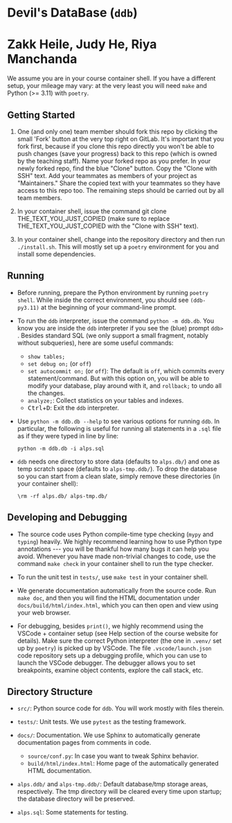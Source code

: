 # Devil's DataBase (`ddb`)

# Zakk Heile, Judy He, Riya Manchanda

We assume you are in your course container shell. If you have a different setup, your mileage may vary: at the very least you will need `make` and Python (>= 3.11) with `poetry`.

## Getting Started

1. One (and only one) team member should fork this repo by clicking the small 'Fork' button at the very top right on GitLab.
   It's important that you fork first, because if you clone this repo directly you won't be able to push changes (save your progress) back to this repo (which is owned by the teaching staff).
   Name your forked repo as you prefer.
   In your newly forked repo, find the blue "Clone" button.
   Copy the "Clone with SSH" text.
   Add your teammates as members of your project as "Maintainers."
   Share the copied text with your teammates so they have access to this repo too.
   The remaining steps should be carried out by all team members.

2. In your container shell, issue the command git clone THE_TEXT_YOU_JUST_COPIED (make sure to replace THE_TEXT_YOU_JUST_COPIED with the "Clone with SSH" text).

3. In your container shell, change into the repository directory and then run `./install.sh`.
   This will mostly set up a `poetry` environment for you and install some dependencies.

## Running

* Before running, prepare the Python environment by running `poetry shell`.
  While inside the correct environment, you should see `(ddb-py3.11)` at the beginning of your command-line prompt.

* To run the `ddb` interpreter, issue the command `python -m ddb.db`.
  You know you are inside the `ddb` interpreter if you see the (blue) prompt `ddb> `.
  Besides standard SQL (we only support a small fragment, notably without subqueries), here are some useful commands:
  - `show tables;`
  - `set debug on;` (or `off`)
  - `set autocommit on;` (or `off`):
    The default is `off`, which commits every statement/command.
    But with this option on, you will be able to modify your database, play around with it,
    and `rollback;` to undo all the changes.
  - `analyze;`:
    Collect statistics on your tables and indexes.
  - <kbd>Ctrl</kbd>+<kbd>D</kbd>:
    Exit the `ddb` interpreter.

* Use `python -m ddb.db --help` to see various options for running `ddb`.
  In particular, the following is useful for running all statements in a `.sql` file as if they were typed in line by line:
  ```
  python -m ddb.db -i alps.sql
  ```

* `ddb` needs one directory to store data (defaults to `alps.db/`) and one as temp scratch space (defaults to `alps-tmp.ddb/`).
  To drop the database so you can start from a clean slate, simply remove these directories (in your container shell):
  ```
  \rm -rf alps.db/ alps-tmp.db/
  ```

## Developing and Debugging

* The source code uses Python compile-time type checking (`mypy` and `typing`) heavily.
  We highly recommend learning how to use Python type annotations --- you will be thankful how many bugs it can help you avoid.
  Whenever you have made non-trivial changes to code, use the command `make check` in your container shell to run the type checker.

* To run the unit test in `tests/`, use `make test` in your container shell.

* We generate documentation automatically from the source code.
  Run `make doc`, and then you will find the HTML documentation under `docs/build/html/index.html`,
  which you can then open and view using your web browser.

* For debugging, besides `print()`, we highly recommend using the VSCode + container setup
  (see Help section of the course website for details).
  Make sure the correct Python interpreter (the one in `.venv/` set up by `poetry`) is picked up by VSCode.
  The file `.vscode/launch.json` code repository sets up a debugging profile,
  which you can use to launch the VSCode debugger.
  The debugger allows you to set breakpoints, examine object contents, explore the call stack, etc.

## Directory Structure

* `src/`: Python source code for `ddb`.
   You will work mostly with files therein.

* `tests/`: Unit tests.
  We use `pytest` as the testing framework.

* `docs/`: Documentation.
  We use Sphinx to automatically generate documentation pages from comments in code.
  - `source/conf.py`: In case you want to tweak Sphinx behavior.
  - `build/html/index.html`: Home page of the automatically generated HTML documentation.

* `alps.ddb/` and `alps-tmp.ddb/`: Default database/tmp storage areas, respectively.
  The tmp directory will be cleared every time upon startup;
  the database directory will be preserved.

* `alps.sql`: Some statements for testing.
